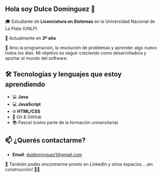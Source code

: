 ## Hola soy Dulce Dominguez 👋

🎓 Estudiante de **Licenciatura en Sistemas** en la Universidad Nacional de La Plata (UNLP)

📍 Actualmente en **3º año**

🧠 Amo la programación, la resolución de problemas y aprender algo nuevo todos los dias. Mi objetivo es seguir creciendo como desarrolladora y aportar al mundo del software.

## 🛠️ Tecnologías y lenguajes que estoy aprendiendo
- 💻 **Java**
- 💻 **JavaScript**
- 🌐 **HTML/CSS**
- 🔁 Git & GitHub
- 📚 Pascal (como parte de la formación universitaria)

## 📫 ¿Querés contactarme?
- **Email**: duldominguez1@gmail.com

📎 También podés encontrarme pronto en LinkedIn y otros espacios... ¡en construcción! 🚧😉
<!--
**Dulceguez/Dulceguez** is a ✨ _special_ ✨ repository because its `README.md` (this file) appears on your GitHub profile.

Here are some ideas to get you started:

- 🔭 I’m currently working on ...
- 🌱 I’m currently learning ...
- 👯 I’m looking to collaborate on ...
- 🤔 I’m looking for help with ...
- 💬 Ask me about ...
- 📫 How to reach me: ...
- 😄 Pronouns: ...
- ⚡ Fun fact: ...
-->
